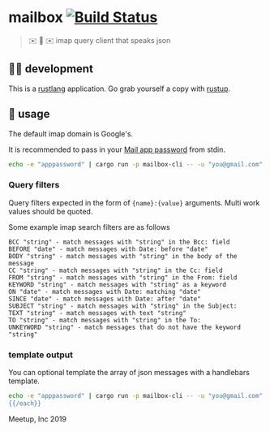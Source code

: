 # mailbox [![Build Status](https://travis-ci.com/meetup/mailbox.svg?branch=master)](https://travis-ci.com/meetup/mailbox)

> ✉️ 💌 ✉️ imap query client that speaks json

## 👩‍🏭 development

This is a [rustlang](https://www.rust-lang.org/en-US/) application.
Go grab yourself a copy with [rustup](https://rustup.rs/).

## 🤸 usage

The default imap domain is Google's. 

It is recommended to pass in your [Mail app password](https://support.google.com/accounts/answer/185833?hl=en) from stdin.

```sh
echo -e "apppassword" | cargo run -p mailbox-cli -- -u "you@gmail.com" subject:lotto
```

### Query filters

Query filters expected in the form of `{name}:{value}` arguments. Multi work values should be quoted.

Some example imap search filters are as follows

```
BCC "string" - match messages with "string" in the Bcc: field
BEFORE "date" - match messages with Date: before "date"
BODY "string" - match messages with "string" in the body of the message
CC "string" - match messages with "string" in the Cc: field
FROM "string" - match messages with "string" in the From: field
KEYWORD "string" - match messages with "string" as a keyword
ON "date" - match messages with Date: matching "date"
SINCE "date" - match messages with Date: after "date"
SUBJECT "string" - match messages with "string" in the Subject:
TEXT "string" - match messages with text "string"
TO "string" - match messages with "string" in the To:
UNKEYWORD "string" - match messages that do not have the keyword "string"
```

### template output

You can optional template the array of json messages with a handlebars template.

```sh
echo -e "apppassword" | cargo run -p mailbox-cli -- -u "you@gmail.com" subject:lotto -t '{{#each .}}{{subject}}
{{/each}}
```

Meetup, Inc 2019